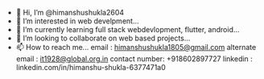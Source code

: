 - 👋 Hi, I’m @himanshushukla2604
- 👀 I’m interested in web develpment...
- 🌱 I’m currently learning full stack webdevlopment, flutter, android...
- 💞️ I’m looking to collaborate on web based projects...
- 📫 How to reach me...
  email : himanshushukla1805@gmail.com
  alternate email : it1928@global.org.in
  contact number: +918602897727
  linkedin : linkedin.com/in/himanshu-shukla-6377471a0
  

<!---
himanshushukla2604/himanshushukla2604 is a ✨ special ✨ repository because its `README.md` (this file) appears on your GitHub profile.
You can click the Preview link to take a look at your changes.
--->
